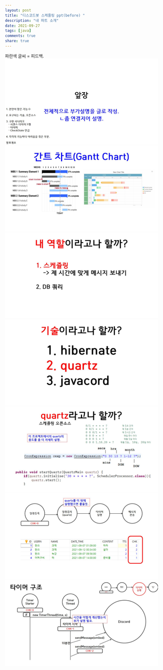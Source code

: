 ```yaml
---
layout: post
title: "디스코드봇 스케줄링 ppt(before) "
description: "내 파트 소개"
date: 2021-09-27
tags: [java]
comments: true
share: true
---
```

파란색 글씨 = 피드백.
<br>
![image](/images/Discordbot_schedule_before/1.jpg)
<br>
![image](/images/Discordbot_schedule_before/2.jpg)
<br>
![image](/images/Discordbot_schedule_before/3.jpg)
<br>
![image](/images/Discordbot_schedule_before/4.jpg)
<br>
![image](/images/Discordbot_schedule_before/5.jpg)
<br>
![image](/images/Discordbot_schedule_before/6.jpg)
<br>
![image](/images/Discordbot_schedule_before/7.jpg)
